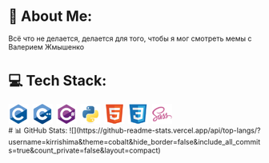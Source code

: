 # 💫 About Me:
Всё что не делается, делается для того, чтобы я мог смотреть мемы с Валерием Жмышенко


# 💻 Tech Stack:
<div>
  <img src="https://github.com/devicons/devicon/blob/master/icons/c/c-original.svg" width="40" height="40"/>&nbsp;
    <img src="https://github.com/devicons/devicon/blob/master/icons/cplusplus/cplusplus-original.svg" width="40" height="40"/>&nbsp;
    <img src="https://github.com/devicons/devicon/blob/master/icons/csharp/csharp-original.svg" width="40" height="40"/>&nbsp;
    <img src="https://github.com/devicons/devicon/blob/master/icons/python/python-original.svg" width="40" height="40"/>&nbsp;
    <img src="https://github.com/devicons/devicon/blob/master/icons/html5/html5-original.svg" width="40" height="40"/>&nbsp;
    <img src="https://github.com/devicons/devicon/blob/master/icons/css3/css3-original.svg" width="40" height="40"/>&nbsp;
  <img src="https://github.com/devicons/devicon/blob/master/icons/sass/sass-original.svg" width="40" height="40"/>&nbsp;
</div>
<!-- ![C#](https://img.shields.io/badge/c%23-%23239120.svg?style=for-the-badge&logo=csharp&logoColor=white) ![C++](https://img.shields.io/badge/c++-%2300599C.svg?style=for-the-badge&logo=c%2B%2B&logoColor=white) ![Python](https://img.shields.io/badge/python-3670A0?style=for-the-badge&logo=python&logoColor=ffdd54) ![C](https://img.shields.io/badge/c-%2300599C.svg?style=for-the-badge&logo=c&logoColor=white) ![CSS3](https://img.shields.io/badge/css3-%231572B6.svg?style=for-the-badge&logo=css3&logoColor=white) ![HTML5](https://img.shields.io/badge/html5-%23E34F26.svg?style=for-the-badge&logo=html5&logoColor=white) ![JavaScript](https://img.shields.io/badge/javascript-%23323330.svg?style=for-the-badge&logo=javascript&logoColor=%23F7DF1E) -->
# 📊 GitHub Stats:
<!--![](https://github-readme-stats.vercel.app/api?username=kirrishima&theme=cobalt&hide_border=false&include_all_commits=true&count_private=false)<br/>
![](https://github-readme-streak-stats.herokuapp.com/?user=kirrishima&theme=cobalt&hide_border=false)<br/> -->
![](https://github-readme-stats.vercel.app/api/top-langs/?username=kirrishima&theme=cobalt&hide_border=false&include_all_commits=true&count_private=false&layout=compact)

<!--### 🔝 Top Contributed Repo
![](https://github-contributor-stats.vercel.app/api?username=kirrishima&limit=5&theme=cobalt&combine_all_yearly_contributions=true) -->

<!--### 😂 Random Dev Meme
<img src='https://memer-new.vercel.app/' style="height: 400px;"/> -->
